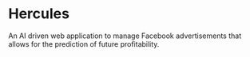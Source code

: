 # Hercules

An AI driven web application to manage Facebook advertisements that allows for the prediction of future profitability.

